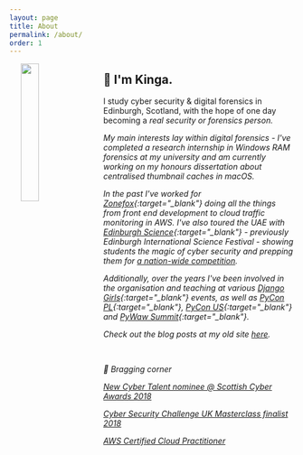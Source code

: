 ```yaml
---
layout: page
title: About
permalink: /about/
order: 1
---
```


<img align="left" width="25%" height="25%" hspace="20" src="portrait.png">

<h2> 👋 I'm Kinga. </h2>

I study cyber security & digital forensics in Edinburgh, Scotland, with the hope of
one day becoming a <i> real security or forensics person<i>.

My main interests lay within digital forensics - I've completed a research internship
in Windows RAM forensics at my university and am currently working on my honours
dissertation about centralised thumbnail caches in macOS.

In the past I've worked for [Zonefox](https://www.zonefox.com/){:target="_blank"}
doing *all the things* from front end development to cloud traffic monitoring in AWS.
I've also toured the UAE with [Edinburgh Science](https://www.sciencefestival.co.uk/){:target="_blank"}
\- previously Edinburgh International Science Festival - showing students the
magic of cyber security and prepping them for [a nation-wide competition](https://cyberquest.ae/en).

Additionally, over the years I've been involved in the organisation and teaching
at various [Django Girls](https://djangogirls.org/){:target="_blank"} events,
as well as [PyCon PL](https://pl.pycon.org/){:target="_blank"},
[PyCon US](https://us.pycon.org/2019/){:target="_blank"}
and [PyWaw Summit](http://summit.pywaw.org/2015/){:target="_blank"}.

Check out the blog posts at my old site [here](https://kieczkowska.wordpress.com/).

<br>

🏅 Bragging corner

[New Cyber Talent nominee @ Scottish Cyber Awards 2018](https://www.scottishcyberawards.co.uk/apply/best-new-cyber-talent/)

[Cyber Security Challenge UK Masterclass finalist 2018](https://www.cybersecuritychallenge.org.uk/competitions/masterclass)

[AWS Certified Cloud Practitioner](https://www.certmetrics.com/amazon/public/badge.aspx?i=9&t=c&d=2018-08-14&ci=AWS00574728)
